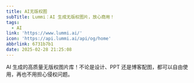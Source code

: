 ```yaml
---
title: AI无版权图
subTitle: Lummi：AI 生成无版权图片，放心商用！
tags:
  - AI
link: 'https://www.lummi.ai/'
icon: 'https://api.lummi.ai/api/og/home'
abbrlink: 6731b7b1
date: 2025-02-28 21:25:08
---
```


AI 生成的高质量无版权图片库！不论是设计、PPT 还是博客配图，都可以自由使用，再也不用担心侵权问题。